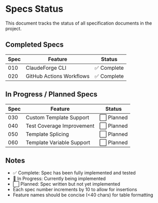 # Specs Status

This document tracks the status of all specification documents in the project.

## Completed Specs

| Spec | Feature | Status |
|------|---------|--------|
| 010 | ClaudeForge CLI | ✅ Complete |
| 020 | GitHub Actions Workflows | ✅ Complete |

## In Progress / Planned Specs

| Spec | Feature | Status |
|------|---------|--------|
| 030 | Custom Template Support | ⬜ Planned |
| 040 | Test Coverage Improvement | ⬜ Planned |
| 050 | Template Splicing | ⬜ Planned |
| 060 | Template Variable Support | ⬜ Planned |

## Notes

- ✅ Complete: Spec has been fully implemented and tested
- 🔄 In Progress: Currently being implemented
- ⬜ Planned: Spec written but not yet implemented
- Each spec number increments by 10 to allow for insertions
- Feature names should be concise (<40 chars) for table formatting